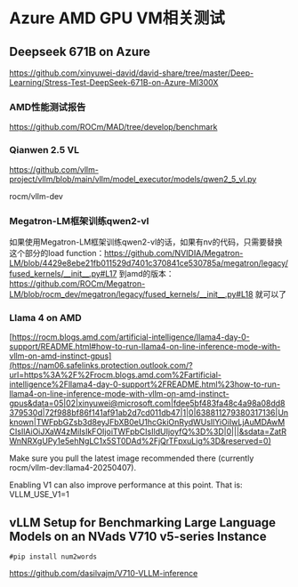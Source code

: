 # Azure AMD GPU VM相关测试



## Deepseek 671B on Azure

https://github.com/xinyuwei-david/david-share/tree/master/Deep-Learning/Stress-Test-DeepSeek-671B-on-Azure-MI300X



### AMD性能测试报告

https://github.com/ROCm/MAD/tree/develop/benchmark



###  Qianwen 2.5 VL

https://github.com/vllm-project/vllm/blob/main/vllm/model_executor/models/qwen2_5_vl.py



rocm/vllm-dev

### Megatron-LM框架训练qwen2-vl

如果使用Megatron-LM框架训练qwen2-vl的话，如果有nv的代码，只需要替换这个部分的load function：https://github.com/NVIDIA/Megatron-LM/blob/4429e8ebe21fb011529d7401c370841ce530785a/megatron/legacy/fused_kernels/__init__.py#L17 到amd的版本：https://github.com/ROCm/Megatron-LM/blob/rocm_dev/megatron/legacy/fused_kernels/__init__.py#L18 就可以了





### Llama 4 on AMD

[https://rocm.blogs.amd.com/artificial-intelligence/llama4-day-0-support/README.html#how-to-run-llama4-on-line-inference-mode-with-vllm-on-amd-instinct-gpus](https://nam06.safelinks.protection.outlook.com/?url=https%3A%2F%2Frocm.blogs.amd.com%2Fartificial-intelligence%2Fllama4-day-0-support%2FREADME.html%23how-to-run-llama4-on-line-inference-mode-with-vllm-on-amd-instinct-gpus&data=05|02|xinyuwei@microsoft.com|fdee5bf483fa48c4a98a08dd8379530d|72f988bf86f141af91ab2d7cd011db47|1|0|638811279380317136|Unknown|TWFpbGZsb3d8eyJFbXB0eU1hcGkiOnRydWUsIlYiOiIwLjAuMDAwMCIsIlAiOiJXaW4zMiIsIkFOIjoiTWFpbCIsIldUIjoyfQ%3D%3D|0|||&sdata=ZatRWnNRXgUPy1e5ehNgLC1x5ST0DAd%2FjQrTFpxuLig%3D&reserved=0)



Make sure you pull the latest image recommended there (currently rocm/vllm-dev:llama4-20250407).

Enabling V1 can also improve performance at this point. That is: VLLM_USE_V1=1





## vLLM Setup for Benchmarking Large Language Models on an NVads V710 v5-series Instance

```
#pip install num2words
```



https://github.com/dasilvajm/V710-VLLM-inference